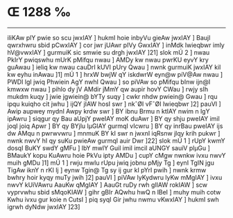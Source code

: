 # Œ 1288 ‰
---
iliKAw plY pwie so scu jwxIAY ] hukmI hoie inbyVu gieAw jwxIAY ]
Baujl qwrxhwru sbid pCwxIAY ] cor jwr jUAwr pIVy GwxIAY ] inMdk
lwieqbwr imly hV@vwxIAY ] gurmuiK sic smwie su drgh jwxIAY ]21]
slok mÚ 2 ] nwau PkIrY pwiqswhu mUrK pMifqu nwau ] AMDy kw nwau pwrKU
eyvY kry guAwau ] ieliq kw nwau cauDrI kUVI pUry Qwau ] nwnk gurmuiK
jwxIAY kil kw eyhu inAwau ]1] mÚ 1 ] hrxW bwjW qY iskdwrW eyn@w
piV@Aw nwau ] PWDI lgI jwiq Phwiein AgY nwhI Qwau ] so piVAw so
pMifqu bInw ijn@I kmwxw nwau ] pihlo dy jV AMdir jMmY qw aupir hovY CWau
] rwjy sIh mukdm kuqy ] jwie jgwiein@ bYTy suqy ] cwkr nhdw pwiein@
Gwau ] rqu ipqu kuiqho cit jwhu ] ijQY jIAW hosI swr ] nkˆØI vFˆØI
lwieqbwr ]2] pauVI ] Awip aupwey mydnI Awpy krdw swr ] BY ibnu Brmu
n ktIAY nwim n lgY ipAwru ] siqgur qy Bau aUpjY pweIAY moK duAwr ] BY
qy shju pweIAY imil joqI joiq Apwr ] BY qy BYjlu lµGIAY gurmqI vIcwru ]
BY qy inrBau pweIAY ijs dw AMqu n pwrwvwru ] mnmuK BY kI swr n jwxnI
iqRsnw jlqy krih pukwr ] nwnk nwvY hI qy suKu pwieAw gurmqI auir Dwr
]22] slok mÚ 1 ] rUpY kwmY dosqI BuKY swdY gMFu ] lbY mwlY Guil imil
imcil aUNGY sauiV plµGu ] BMaukY kopu KuAwru hoie PkVu ipty AMDu ] cupY cMgw
nwnkw ivxu nwvY muih gMDu ]1] mÚ 1 ] rwju mwlu rUpu jwiq jobnu pMjy Tg ]
eynI TgIN jgu TigAw iknY n rKI lj ] eynw Tgin@ Tg sy ij gur kI pYrI
pwih ] nwnk krmw bwhry hoir kyqy muTy jwih ]2] pauVI ] piVAw lyKydwru
lyKw mMgIAY ] ivxu nwvY kUiVAwru AauKw qMgIAY ] AauGt ruDy rwh glIAW
rokIAW ] scw vyprvwhu sbid sMqoKIAW ] gihr gBIr AQwhu hwQ n lBeI
] muhy muih cotw Kwhu ivxu gur koie n CutsI ] piq syqI Gir jwhu nwmu
vKwxIAY ] hukmI swh igrwh dyNdw jwxIAY ]23]
####
